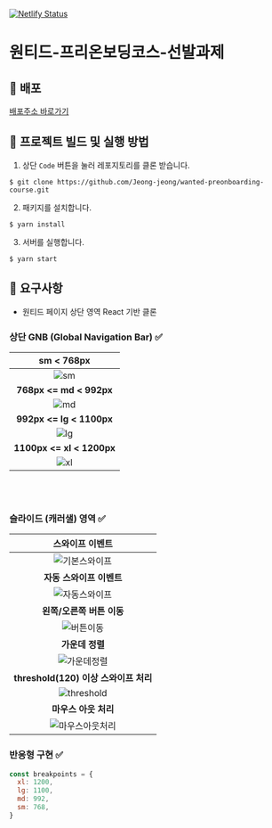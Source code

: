 [![Netlify Status](https://api.netlify.com/api/v1/badges/f500616b-67ef-4e18-9ff3-2181af7b31a6/deploy-status)](https://app.netlify.com/sites/admiring-snyder-88f4ea/deploys)

# 원티드-프리온보딩코스-선발과제

## 🚀 배포

[배포주소 바로가기](wanted-preonboarding.netlify.app)

## 🧐 프로젝트 빌드 및 실행 방법

1. 상단 `Code` 버튼을 눌러 레포지토리를 클론 받습니다.

```
$ git clone https://github.com/Jeong-jeong/wanted-preonboarding-course.git
```

2. 패키지를 설치합니다.

```
$ yarn install
```

3. 서버를 실행합니다.

```
$ yarn start
```

## 📄 요구사항

- 원티드 페이지 상단 영역 React 기반 클론

### 상단 GNB (Global Navigation Bar) ✅

| **sm < 768px** |
| :-: |
| ![sm](https://user-images.githubusercontent.com/68528752/149716114-3096cd7a-c748-4196-a2ce-62e1c416dfa6.png) |
| **768px <= md < 992px** |
| ![md](https://user-images.githubusercontent.com/68528752/149716314-27a0aaa5-0313-45c5-8116-f1a3ff3b2c7d.png) |
| **992px <= lg < 1100px** |
| ![lg](https://user-images.githubusercontent.com/68528752/149716356-5676a3e9-92a6-40df-89dc-856531c2c494.png) |
| **1100px <= xl < 1200px** |
| ![xl](https://user-images.githubusercontent.com/68528752/149716420-87e56596-c5c2-4d2e-a909-17d2e56bf570.png) |

<br>
<br>

### 슬라이드 (캐러샐) 영역 ✅

| **스와이프 이벤트** |
|:---:|
| ![기본스와이프](https://user-images.githubusercontent.com/68528752/149719757-536f5057-d35a-4a56-957d-fe806aa78cca.gif) |
| **자동 스와이프 이벤트** |
| ![자동스와이프](https://user-images.githubusercontent.com/68528752/149719762-6e2bcd31-8af8-41e0-98ea-202d3011ab0e.gif) |
| **왼쪽/오른쪽 버튼 이동** |
| ![버튼이동](https://user-images.githubusercontent.com/68528752/149719753-f428a3e2-13c5-4faf-bc53-239da33f5fc7.gif) |
| **가운데 정렬** |
| ![가운데정렬](https://user-images.githubusercontent.com/68528752/149719745-3fb9889d-32e0-4af5-b3da-82903771ef43.gif) |
| **threshold(120) 이상 스와이프 처리** |
| ![threshold](https://user-images.githubusercontent.com/68528752/149719981-877dd026-9a1f-4ed3-9266-d0af417cdecd.gif) |
| **마우스 아웃 처리** |
| ![마우스아웃처리](https://user-images.githubusercontent.com/68528752/149719752-79caae07-5233-46eb-9902-82f899176777.gif) |

### 반응형 구현 ✅

```js
const breakpoints = {
  xl: 1200,
  lg: 1100,
  md: 992,
  sm: 768,
}
```
